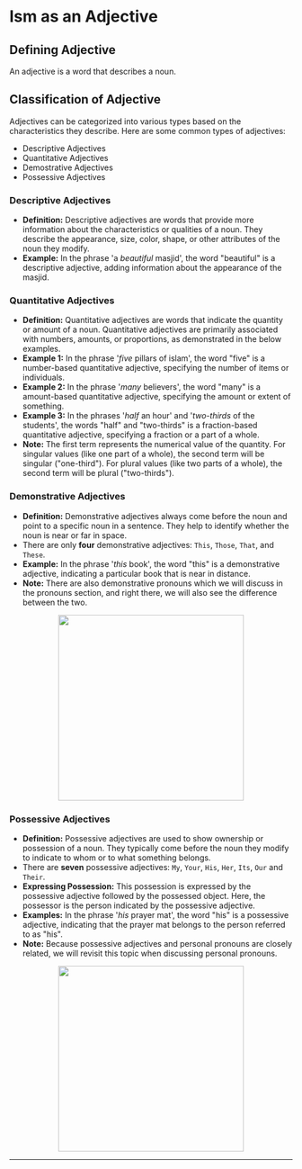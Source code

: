 # Ism as an Adjective

## Defining Adjective 
An adjective is a word that describes a noun.

## Classification of Adjective 
Adjectives can be categorized into various types based on the characteristics they describe. Here are some common types of adjectives:
- Descriptive Adjectives
- Quantitative Adjectives
- Demostrative Adjectives
- Possessive Adjectives

### Descriptive Adjectives
- **Definition:** Descriptive adjectives are words that provide more information about the characteristics or qualities of a noun. They describe the appearance, size, color, shape, or other attributes of the noun they modify.
- **Example:** In the phrase 'a *beautiful* masjid', the word "beautiful" is a descriptive adjective, adding information about the appearance of the masjid.

### Quantitative Adjectives
- **Definition:** Quantitative adjectives are words that indicate the quantity or amount of a noun. Quantitative adjectives are primarily associated with numbers, amounts, or proportions, as demonstrated in the below examples.
- **Example 1:** In the phrase '*five* pillars of islam', the word "five" is a number-based quantitative adjective, specifying the number of items or individuals.
- **Example 2:** In the phrase '*many* believers', the word "many" is a amount-based quantitative adjective, specifying the amount or extent of something.
- **Example 3:** In the phrases '*half* an hour' and '*two-thirds* of the students', the words "half" and "two-thirds" is a fraction-based quantitative adjective, specifying a fraction or a part of a whole.
- **Note:** The first term represents the numerical value of the quantity. For singular values (like one part of a whole), the second term will be singular ("one-third"). For plural values (like two parts of a whole), the second term will be plural ("two-thirds").

### Demonstrative Adjectives
- **Definition:** Demonstrative adjectives always come before the noun and point to a specific noun in a sentence. They help to identify whether the noun is near or far in space.
- There are only **four** demonstrative adjectives: `This`, `Those`, `That`, and `These`.
- **Example:** In the phrase '*this* book', the word "this" is a demonstrative adjective, indicating a particular book that is near in distance.
- **Note:** There are also demonstrative pronouns which we will discuss in the pronouns section, and right there, we will also see the difference between the two.

<p align="center">
  <img src="https://github.com/mdfnam/QnA/assets/156814846/68dd518c-5c48-457d-a684-274c875c4297" width="330">
</p>

### Possessive Adjectives
- **Definition:** Possessive adjectives are used to show ownership or possession of a noun. They typically come before the noun they modify to indicate to whom or to what something belongs.
- There are **seven** possessive adjectives: `My`, `Your`, `His`, `Her`, `Its`, `Our` and `Their`.
- **Expressing Possession:** This possession is expressed by the possessive adjective followed by the possessed object. Here, the possessor is the person indicated by the possessive adjective.
- **Examples:** In the phrase '*his* prayer mat', the word "his" is a possessive adjective, indicating that the prayer mat belongs to the person referred to as "his".
- **Note:** Because possessive adjectives and personal pronouns are closely related, we will revisit this topic when discussing personal pronouns.

<p align="center">
  <img src="https://github.com/mdfnam/QnA/assets/156814846/1787d54a-6021-4a2d-8166-60b5adf525a4" width="330">
</p>

---
